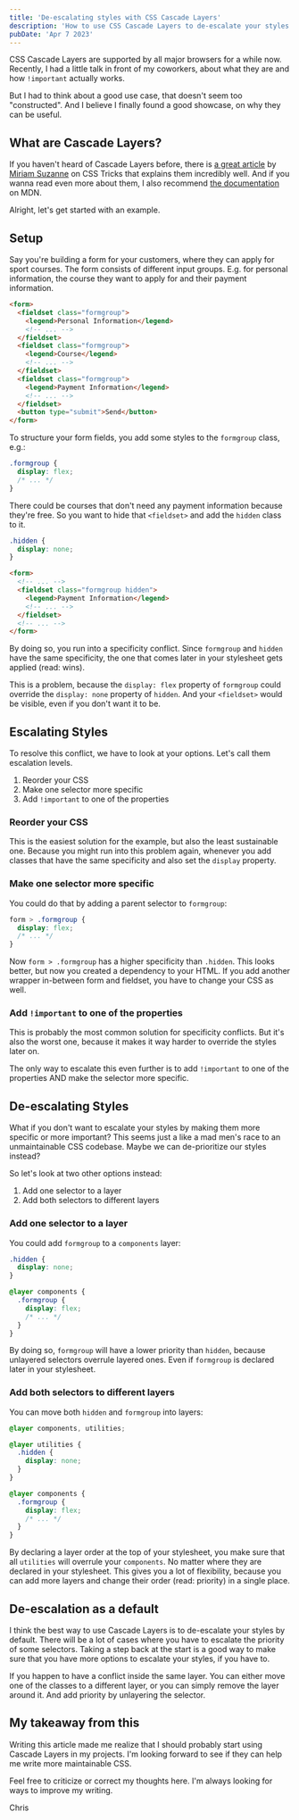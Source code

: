 ```yaml
---
title: 'De-escalating styles with CSS Cascade Layers'
description: 'How to use CSS Cascade Layers to de-escalate your styles.'
pubDate: 'Apr 7 2023'
---
```


CSS Cascade Layers are supported by all major browsers for a while now. Recently, I had a little talk in front of my coworkers, about what they are and how `!important` actually works.

But I had to think about a good use case, that doesn't seem too "constructed". And I believe I finally found a good showcase, on why they can be useful.

## What are Cascade Layers?

If you haven't heard of Cascade Layers before, there is [a great article](https://css-tricks.com/css-cascade-layers/) by [Miriam Suzanne](https://front-end.social/@mia) on CSS Tricks that explains them incredibly well. And if you wanna read even more about them, I also recommend [the documentation](https://developer.mozilla.org/en-US/docs/Learn/CSS/Building_blocks/Cascade_layers) on MDN.

Alright, let's get started with an example.

## Setup

Say you're building a form for your customers, where they can apply for sport courses. The form consists of different input groups. E.g. for personal information, the course they want to apply for and their payment information.

```html
<form>
  <fieldset class="formgroup">
    <legend>Personal Information</legend>
    <!-- ... -->
  </fieldset>
  <fieldset class="formgroup">
    <legend>Course</legend>
    <!-- ... -->
  </fieldset>
  <fieldset class="formgroup">
    <legend>Payment Information</legend>
    <!-- ... -->
  </fieldset>
  <button type="submit">Send</button>
</form>
```

To structure your form fields, you add some styles to the `formgroup` class, e.g.:

```css
.formgroup {
  display: flex;
  /* ... */
}
```

There could be courses that don't need any payment information because they're free. So you want to hide that `<fieldset>` and add the `hidden` class to it.

```css
.hidden {
  display: none;
}
```

```html
<form>
  <!-- ... -->
  <fieldset class="formgroup hidden">
    <legend>Payment Information</legend>
    <!-- ... -->
  </fieldset>
  <!-- ... -->
</form>
```

By doing so, you run into a specificity conflict. Since `formgroup` and `hidden` have the same specificity, the one that comes later in your stylesheet gets applied (read: wins).

This is a problem, because the `display: flex` property of `formgroup` could override the `display: none` property of `hidden`. And your `<fieldset>` would be visible, even if you don't want it to be.

## Escalating Styles

To resolve this conflict, we have to look at your options. Let's call them escalation levels.

1. Reorder your CSS
1. Make one selector more specific
1. Add `!important` to one of the properties

### Reorder your CSS

This is the easiest solution for the example, but also the least sustainable one. Because you might run into this problem again, whenever you add classes that have the same specificity and also set the `display` property.

### Make one selector more specific

You could do that by adding a parent selector to `formgroup`:

```css
form > .formgroup {
  display: flex;
  /* ... */
}
```

Now `form > .formgroup` has a higher specificity than `.hidden`. This looks better, but now you created a dependency to your HTML. If you add another wrapper in-between form and fieldset, you have to change your CSS as well.

### Add `!important` to one of the properties

This is probably the most common solution for specificity conflicts. But it's also the worst one, because it makes it way harder to override the styles later on.

The only way to escalate this even further is to add `!important` to one of the properties AND make the selector more specific.

## De-escalating Styles

What if you don't want to escalate your styles by making them more specific or more important? This seems just a like a mad men's race to an unmaintainable CSS codebase. Maybe we can de-prioritize our styles instead?

So let's look at two other options instead:

1. Add one selector to a layer
1. Add both selectors to different layers

### Add one selector to a layer

You could add `formgroup` to a `components` layer:

```css
.hidden {
  display: none;
}

@layer components {
  .formgroup {
    display: flex;
    /* ... */
  }
}
```

By doing so, `formgroup` will have a lower priority than `hidden`, because unlayered selectors overrule layered ones. Even if `formgroup` is declared later in your stylesheet.

### Add both selectors to different layers

You can move both `hidden` and `formgroup` into layers:

```css
@layer components, utilities;

@layer utilities {
  .hidden {
    display: none;
  }
}

@layer components {
  .formgroup {
    display: flex;
    /* ... */
  }
}
```

By declaring a layer order at the top of your stylesheet, you make sure that all `utilities` will overrule your `components`. No matter where they are declared in your stylesheet. This gives you a lot of flexibility, because you can add more layers and change their order (read: priority) in a single place.

## De-escalation as a default

I think the best way to use Cascade Layers is to de-escalate your styles by default. There will be a lot of cases where you have to escalate the priority of some selectors. Taking a step back at the start is a good way to make sure that you have more options to escalate your styles, if you have to.

If you happen to have a conflict inside the same layer. You can either move one of the classes to a different layer, or you can simply remove the layer around it. And add priority by unlayering the selector.

## My takeaway from this

Writing this article made me realize that I should probably start using Cascade Layers in my projects. I'm looking forward to see if they can help me write more maintainable CSS.

Feel free to criticize or correct my thoughts here. I'm always looking for ways to improve my writing.

Chris
